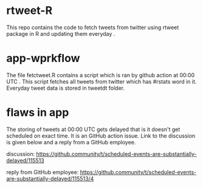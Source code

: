 # rtweet-R
This repo contains the code to fetch tweets from twitter using rtweet package in R and updating them everyday .

# app-wprkflow
The file fetctweet.R contains a script which is ran by github action at 00:00 UTC . This script fetches all tweets from twitter which has #rstats word in it. Everyday tweet data is stored in tweetdt folder.

# flaws in app
The storing of tweets at 00:00 UTC gets delayed that is it doesn't get scheduled on exact time. It is an GitHub action issue. Link to the discussion is given below and a reply from a GitHub employee.

discussion: https://github.community/t/scheduled-events-are-substantially-delayed/115513

reply from GitHub employee: https://github.community/t/scheduled-events-are-substantially-delayed/115513/4
